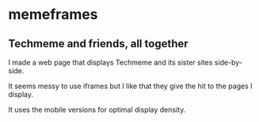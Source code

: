 memeframes
==========

## Techmeme and friends, all together

I made a web page that displays Techmeme and its sister sites side-by-side. 

It seems messy to use iframes but I like that they give the hit to the pages I display.

It uses the mobile versions for optimal display density. 
